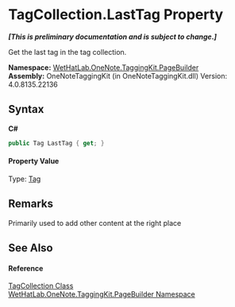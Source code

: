 # TagCollection.LastTag Property 
 _**\[This is preliminary documentation and is subject to change.\]**_

Get the last tag in the tag collection.

**Namespace:**&nbsp;<a href="56352230-71f2-f4b7-63a8-983965663af5.md">WetHatLab.OneNote.TaggingKit.PageBuilder</a><br />**Assembly:**&nbsp;OneNoteTaggingKit (in OneNoteTaggingKit.dll) Version: 4.0.8135.22136

## Syntax

**C#**<br />
``` C#
public Tag LastTag { get; }
```


#### Property Value
Type: <a href="f84aa4b9-4734-c115-b8ef-beb07a0254d1.md">Tag</a>

## Remarks
Primarily used to add other content at the right place

## See Also


#### Reference
<a href="690c2dc2-ed96-3d88-635a-e04151eea12b.md">TagCollection Class</a><br /><a href="56352230-71f2-f4b7-63a8-983965663af5.md">WetHatLab.OneNote.TaggingKit.PageBuilder Namespace</a><br />
